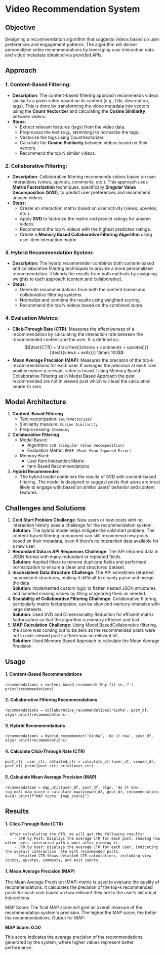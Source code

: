 # Video Recommendation System


## Objective

Designing a recommendation algorithm that suggests videos based on user preferences and engagement patterns. The algorithm will deliver personalized video recommendations by leveraging user interaction data and video metadata obtained via provided APIs.

## Approach

### 1. **Content-Based Filtering**:
   - **Description**: The content-based filtering approach recommends videos similar to a given video based on its content (e.g., title, description, tags). This is done by transforming the video metadata into vectors using the **Count Vectorizer** and calculating the **Cosine Similarity** between videos.
   - **Steps**:
     - Extract relevant features (tags) from the video data.
     - Preprocess the text (e.g., stemming) to normalize the tags.
     - Vectorize the tags using CountVectorizer.
     - Calculate the **Cosine Similarity** between videos based on their vectors.
     - Recommend the top N similar videos.

### 2. **Collaborative Filtering**:
   - **Description**: Collaborative filtering recommends videos based on user interactions (views, upvotes, comments, etc.). This approach uses **Matrix Factorization** techniques, specifically **Singular Value Decomposition (SVD)**, to predict user preferences and recommend unseen videos.
   - **Steps**:
     - Create an interaction matrix based on user activity (views, upvotes, etc.).
     - Apply **SVD** to factorize the matrix and predict ratings for unseen videos.
     - Recommend the top N videos with the highest predicted ratings.
     - Create a **Memory Based Collaborative Filtering Algorithm** using user-item interaction matrix

### 3. **Hybrid Recommendation System**:
   - **Description**: The hybrid recommender combines both content-based and collaborative filtering techniques to provide a more personalized recommendation. It blends the results from both methods by assigning weights to each approach (content and collaborative).
   - **Steps**:
     - Generate recommendations from both the content-based and collaborative filtering systems.
     - Normalize and combine the results using weighted scoring.
     - Recommend the top N videos based on the combined score.

### 4. **Evaluation Metrics**:
   - **Click-Through Rate (CTR)**: Measures the effectiveness of a recommendation by calculating the interaction rate between the recommended content and the user. It is defined as:
     $$\text{CTR} = \frac{\text{(shares + comments + upvotes)}}{\text{(views + exits)}} \times 100$$
   - **Mean Average Precision (MAP)**: Measures the precision of the top-k recommendations for each user. It averages the precision at each rank position where a relevant video is found.
   Using Memory Based Collaborative Filtering as in Model Based Approach the post recommended are not in viewed post which will lead the calculation nearer to zero 

## **Model Architecture**

1. **Content-Based Filtering**
    - Text vectorization: `CountVectorizer`
    - Similarity measure: `Cosine Similarity`
    - Preprocessing: `Stemming`
2. **Collaborative Filtering**
    - Model Based:
        - Algorithm: `SVD (Singular Value Decomposition)`
        - Evaluation Metric: `RMSE (Root Mean Squared Error)`
    - Memory Bsed:
        - User Item Interaction Matrix
        - Item Based Recommendations
3. **Hybrid Recommender**:
    - The hybrid model combines the results of SVD with content-based filtering. The model is designed to suggest posts that users are most likely to engage with based on similar users' behavior and content features.
    
## Challenges and Solutions

 1. **Cold Start Problem**
**Challenge**: New users or new posts with no interaction history pose a challenge for the recommendation system.<br>
**Solution**: The hybrid model helps mitigate the cold start problem. The content-based filtering component can still recommend new posts based on their metadata, even if there’s no interaction data available for a new user.
2. **Redundant Data in API Responses**
**Challenge**: The API returned data in JSON format with many redundant or repeated fields.<br>
**Solution**: Applied filters to remove duplicate fields and performed normalization to ensure a clean and structured dataset.
3. **Inconsistent Data Structure**
**Challenge**: The API sometimes returned inconsistent structures, making it difficult to cleanly parse and merge the data.<br>
**Solution**: Implemented custom logic to flatten nested JSON structures and handled missing values by filling or ignoring them as needed.
4. **Scalability of Collaborative Filtering**
**Challenge**: Collaborative filtering, particularly matrix factorization, can be slow and memory-intensive with large datasets.<br>
**Solution**: Used SVD and Dimensionality Reduction for efficient matrix factorization so that the algorithm is memory efficient and fast.
5. **MAP Calculation**
**Challenge**: Using Model BasedCollaborative filtering, the score was coming out to be zero as the recommended posts were not in user viewed post so there was no relevant hit.<br>
**Solution**: Used Memory Based Approach to calculate the Mean Average Precision.

## Usage

#### 1. **Content-Based Recommendations**
`recommendations = content_based_recommend('Why fit in..?')
print(recommendations)
`
#### 2. **Collaborative Filtering Recommendations**
`recommendations = collaborative_recommendations('kinha', post_df, algo)
print(recommendations)`

#### 3. **Hybrid Recommendations**
`recommendations = hybrid_recommender('kinha', 'do it now', post_df, algo)
print(recommendations)`

#### 4. **Calculate Click-Through Rate (CTR)**
``post_ctr, user_ctr, detailed_ctr = calculate_ctr(user_df, viewed_df, post_df)
print(post_ctr)
print(user_ctr)``

#### 5. **Calculate Mean Average Precision (MAP)**
`recommendation = map_util(user_df, post_df, algo, 'do it now', top_n=5)
map_score = calculate_map(viewed_df, post_df, recommendation, k=10)
print(f"MAP Score: {map_score}")`

## Results
#### 1. **Click-Through Rate (CTR)**
    - After calculating the CTR, we will get the following results:
        - CTR by Post: Displays the average CTR for each post, showing how often users interacted with a post after viewing it.
        - CTR by User: Displays the average CTR for each user, indicating the overall interaction rate with recommended posts.
        - Detailed CTR Shows detailed CTR calculations, including view counts, upvotes, comments, and exit counts.

#### 1. **Mean Average Precision (MAP)**
The Mean Average Precision (MAP) metric is used to evaluate the quality of recommendations. It calculates the precision of the top-k recommended posts for each user based on how relevant they are to the user’s historical interactions.

MAP Score: The final MAP score will give an overall measure of the recommendation system's precision. The higher the MAP score, the better the recommendations.
Output for MAP:

**MAP Score: 0.50**

This score indicates the average precision of the recommendations generated by the system, where higher values represent better performance.